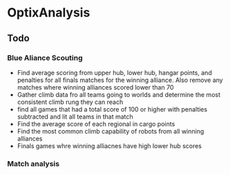 # OptixAnalysis
## Todo
### Blue Aliance Scouting
 - Find average scoring from upper hub, lower hub, hangar points, and penalties for all finals matches for the winning alliance. Also remove any matches where winning alliances scored lower than 70
 - Gather climb data fro all teams going to worlds and determine the most consistent climb rung they can reach
 - find all games that had a total score of 100 or higher with penalties subtracted and lit all teams in that match
 - Find the average score of each regional in cargo points
 - Find the most common climb capability of robots from all winning alliances
 - Finals games whre winning alliacnes have high lower hub scores

### Match analysis
